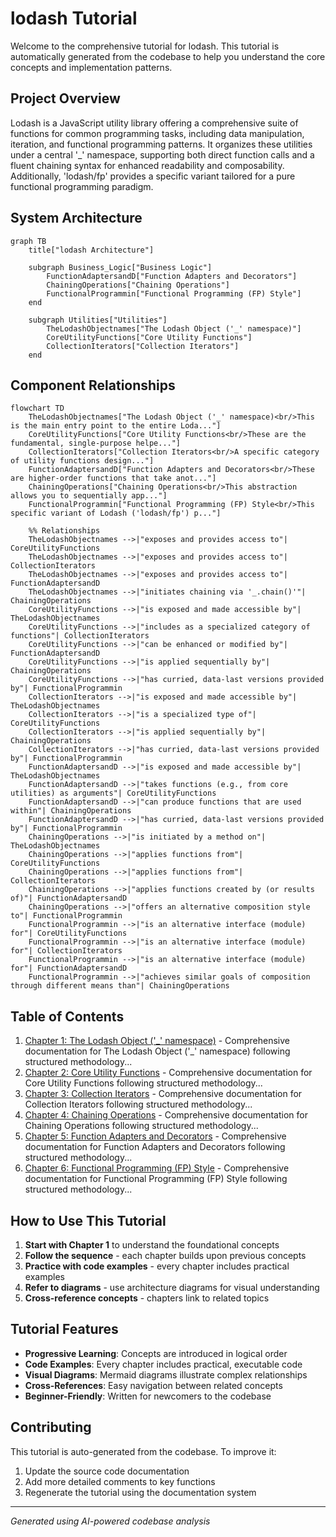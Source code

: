 # lodash Tutorial

Welcome to the comprehensive tutorial for lodash. This tutorial is automatically generated from the codebase to help you understand the core concepts and implementation patterns.

## Project Overview

Lodash is a JavaScript utility library offering a comprehensive suite of functions for common programming tasks, including data manipulation, iteration, and functional programming patterns. It organizes these utilities under a central '_' namespace, supporting both direct function calls and a fluent chaining syntax for enhanced readability and composability. Additionally, 'lodash/fp' provides a specific variant tailored for a pure functional programming paradigm.


## System Architecture

```mermaid
graph TB
    title["lodash Architecture"]

    subgraph Business_Logic["Business Logic"]
        FunctionAdaptersandD["Function Adapters and Decorators"]
        ChainingOperations["Chaining Operations"]
        FunctionalProgrammin["Functional Programming (FP) Style"]
    end

    subgraph Utilities["Utilities"]
        TheLodashObjectnames["The Lodash Object ('_' namespace)"]
        CoreUtilityFunctions["Core Utility Functions"]
        CollectionIterators["Collection Iterators"]
    end

```

## Component Relationships

```mermaid
flowchart TD
    TheLodashObjectnames["The Lodash Object ('_' namespace)<br/>This is the main entry point to the entire Loda..."]
    CoreUtilityFunctions["Core Utility Functions<br/>These are the fundamental, single-purpose helpe..."]
    CollectionIterators["Collection Iterators<br/>A specific category of utility functions design..."]
    FunctionAdaptersandD["Function Adapters and Decorators<br/>These are higher-order functions that take anot..."]
    ChainingOperations["Chaining Operations<br/>This abstraction allows you to sequentially app..."]
    FunctionalProgrammin["Functional Programming (FP) Style<br/>This specific variant of Lodash ('lodash/fp') p..."]

    %% Relationships
    TheLodashObjectnames -->|"exposes and provides access to"| CoreUtilityFunctions
    TheLodashObjectnames -->|"exposes and provides access to"| CollectionIterators
    TheLodashObjectnames -->|"exposes and provides access to"| FunctionAdaptersandD
    TheLodashObjectnames -->|"initiates chaining via '_.chain()'"| ChainingOperations
    CoreUtilityFunctions -->|"is exposed and made accessible by"| TheLodashObjectnames
    CoreUtilityFunctions -->|"includes as a specialized category of functions"| CollectionIterators
    CoreUtilityFunctions -->|"can be enhanced or modified by"| FunctionAdaptersandD
    CoreUtilityFunctions -->|"is applied sequentially by"| ChainingOperations
    CoreUtilityFunctions -->|"has curried, data-last versions provided by"| FunctionalProgrammin
    CollectionIterators -->|"is exposed and made accessible by"| TheLodashObjectnames
    CollectionIterators -->|"is a specialized type of"| CoreUtilityFunctions
    CollectionIterators -->|"is applied sequentially by"| ChainingOperations
    CollectionIterators -->|"has curried, data-last versions provided by"| FunctionalProgrammin
    FunctionAdaptersandD -->|"is exposed and made accessible by"| TheLodashObjectnames
    FunctionAdaptersandD -->|"takes functions (e.g., from core utilities) as arguments"| CoreUtilityFunctions
    FunctionAdaptersandD -->|"can produce functions that are used within"| ChainingOperations
    FunctionAdaptersandD -->|"has curried, data-last versions provided by"| FunctionalProgrammin
    ChainingOperations -->|"is initiated by a method on"| TheLodashObjectnames
    ChainingOperations -->|"applies functions from"| CoreUtilityFunctions
    ChainingOperations -->|"applies functions from"| CollectionIterators
    ChainingOperations -->|"applies functions created by (or results of)"| FunctionAdaptersandD
    ChainingOperations -->|"offers an alternative composition style to"| FunctionalProgrammin
    FunctionalProgrammin -->|"is an alternative interface (module) for"| CoreUtilityFunctions
    FunctionalProgrammin -->|"is an alternative interface (module) for"| CollectionIterators
    FunctionalProgrammin -->|"is an alternative interface (module) for"| FunctionAdaptersandD
    FunctionalProgrammin -->|"achieves similar goals of composition through different means than"| ChainingOperations
```

## Table of Contents

1. [Chapter 1: The Lodash Object ('_' namespace)](chapter_01.md) - Comprehensive documentation for The Lodash Object ('_' namespace) following structured methodology...
2. [Chapter 2: Core Utility Functions](chapter_02.md) - Comprehensive documentation for Core Utility Functions following structured methodology...
3. [Chapter 3: Collection Iterators](chapter_03.md) - Comprehensive documentation for Collection Iterators following structured methodology...
4. [Chapter 4: Chaining Operations](chapter_04.md) - Comprehensive documentation for Chaining Operations following structured methodology...
5. [Chapter 5: Function Adapters and Decorators](chapter_05.md) - Comprehensive documentation for Function Adapters and Decorators following structured methodology...
6. [Chapter 6: Functional Programming (FP) Style](chapter_06.md) - Comprehensive documentation for Functional Programming (FP) Style following structured methodology...

## How to Use This Tutorial

1. **Start with Chapter 1** to understand the foundational concepts
2. **Follow the sequence** - each chapter builds upon previous concepts
3. **Practice with code examples** - every chapter includes practical examples
4. **Refer to diagrams** - use architecture diagrams for visual understanding
5. **Cross-reference concepts** - chapters link to related topics

## Tutorial Features

- **Progressive Learning**: Concepts are introduced in logical order
- **Code Examples**: Every chapter includes practical, executable code
- **Visual Diagrams**: Mermaid diagrams illustrate complex relationships
- **Cross-References**: Easy navigation between related concepts
- **Beginner-Friendly**: Written for newcomers to the codebase

## Contributing

This tutorial is auto-generated from the codebase. To improve it:
1. Update the source code documentation
2. Add more detailed comments to key functions
3. Regenerate the tutorial using the documentation system

---

*Generated using AI-powered codebase analysis*

